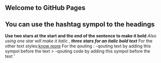 ## Welcome to GitHub Pages
## You can use the hashtag sympol to  the headings
**Use two stars  at the start and the end of the sentence to make it bold**
*Also using one star will make it italic* ,  ***three stars for an italic bold text***
For the other text styles:[know more](https://help.github.com/en/github/writing-on-github/basic-writing-and-formatting-syntax)
For the qouting :
-qouting text by adding this sympol before the text \>
-qouting code by adding this sympol before the text \'

